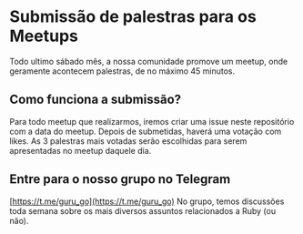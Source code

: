 # Submissão de palestras para os Meetups
Todo ultimo sábado mês, a nossa comunidade promove um meetup, onde geramente acontecem palestras, de no máximo 45 minutos.

## Como funciona a submissão?
Para todo meetup que realizarmos, iremos criar uma issue neste repositório com a data do meetup. Depois de submetidas, haverá uma votação com likes. As 3 palestras mais votadas serão escolhidas para serem apresentadas no meetup daquele dia.

## Entre para o nosso grupo no Telegram
[https://t.me/guru_go](https://t.me/guru_go)
No grupo, temos discussões toda semana sobre os mais diversos assuntos relacionados a Ruby (ou não).
